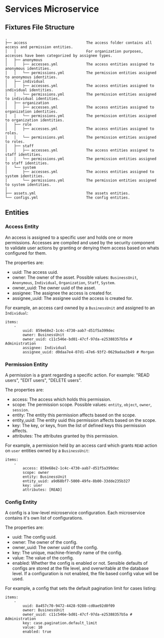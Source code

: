 # Services Microservice

## Fixtures File Structure

```
.
├── access                           The access folder contains all access and permission entities.
│   │                                For organization purposes, accesses have been categorized by assignee types.
│   ├── anonymous
│   │   ├── accesses.yml             The access entities assigned to anonymous identities.
│   │   └── permissions.yml          The permission entities assigned to anonymous identities.
│   ├── individual
│   │   ├── accesses.yml             The access entities assigned to individual identities.
│   │   └── permissions.yml          The permission entities assigned to individual identities.
│   ├── organization
│   │   ├── accesses.yml             The access entities assigned to organization identities.
│   │   └── permissions.yml          The permission entities assigned to organization identities.
│   ├── role
│   │   ├── accesses.yml             The access entities assigned to roles.
│   │   └── permissions.yml          The permission entities assigned to roles.
│   ├── staff
│   │   ├── accesses.yml             The access entities assigned to staff identities.
│   │   └── permissions.yml          The permission entities assigned to staff identities.
│   └── system
│       ├── accesses.yml             The access entities assigned to system identities.
│       └── permissions.yml          The permission entities assigned to system identities.
│
├── assets.yml                       The assets entities.
└── configs.yml                      The config entities.
```

## Entities

### Access Entity

An access is assigned to a specific user and holds one or more permissions. Accesses are compiled and used by the security component to validate user actions by granting or denying them access based on whats configured for them.

The properties are:

- uuid: The access uuid.
- owner: The owner of the asset. Possible values: `BusinessUnit`, `Anonymous`, `Individual`, `Organization`, `Staff`, `System`.
- owner_uuid: The owner uuid of the asset.
- assignee: The assignee the access is created for.
- assignee_uuid: The assignee uuid the access is created for.

For example, an access card owned by a `BusinessUnit` and assigned to an `Individual`:

```
items:
    -
        uuid: 859e68e2-1c4c-4730-aab7-d51f5a399dec
        owner: BusinessUnit
        owner_uuid: c11c546e-bd01-47cf-97da-e25388357b5a # Administration
        assignee: Individual
        assignee_uuid: d0daa7e4-07d1-47e6-93f2-0629adaa3b49 # Morgan
```

### Permission Entity

A permission is a grant regarding a specific action. For example: "READ users", "EDIT users", "DELETE users".

The properties are:

- access: The access which holds this permission.
- scope: The permission scope. Possible values: `entity`, `object`, `owner`, `session`.
- entity: The entity this permission affects based on the scope.
- entity_uuid: The entity uuid this permission affects based on the scope.
- key: The key, or keys, from the list of defined keys this permission affects.
- attributes: The attributes granted by this permission.

For example, a permission held by an access card which grants `READ` action on `user` entities owned by a `BusinessUnit`:

```
items:
    -
        access: 859e68e2-1c4c-4730-aab7-d51f5a399dec
        scope: owner
        entity: BusinessUnit
        entity_uuid: a9d68bf7-5000-49fe-8b00-33dde235b327
        key: user
        attributes: [READ]
```

### Config Entity

A config is a low-level microservice configuration. Each microservice contains it's own list of configurations.

The properties are:

- uuid: The config uuid.
- owner: The owner of the config.
- owner_uuid: The owner uuid of the config.
- key: The unique, machine-friendly name of the config.
- value: The value of the config.
- enabled: Whether the config is enabled or not. Sensible defaults of configs are stored at the file level, and overwritable at the database level. If a configuration is not enabled, the file based config value will be used.

For example, a config that sets the default pagination limit for cases listing:

```
items:
    -
        uuid: 8a457c70-9472-4428-9280-cd0ae92d0f09
        owner: BusinessUnit
        owner_uuid: c11c546e-bd01-47cf-97da-e25388357b5a # Administration
        key: case.pagination.default_limit
        value: 10
        enabled: true
```
